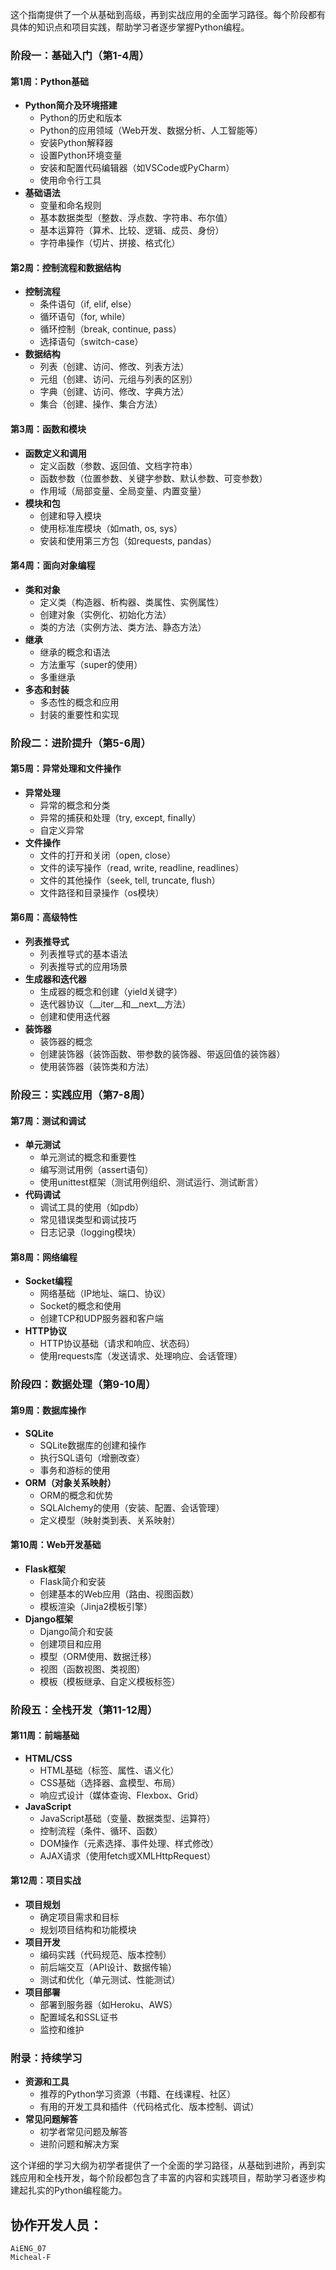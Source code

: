 这个指南提供了一个从基础到高级，再到实战应用的全面学习路径。每个阶段都有具体的知识点和项目实践，帮助学习者逐步掌握Python编程。

### 阶段一：基础入门（第1-4周）

#### 第1周：Python基础
- **Python简介及环境搭建**
  - Python的历史和版本
  - Python的应用领域（Web开发、数据分析、人工智能等）
  - 安装Python解释器
  - 设置Python环境变量
  - 安装和配置代码编辑器（如VSCode或PyCharm）
  - 使用命令行工具
- **基础语法**
  - 变量和命名规则
  - 基本数据类型（整数、浮点数、字符串、布尔值）
  - 基本运算符（算术、比较、逻辑、成员、身份）
  - 字符串操作（切片、拼接、格式化）

#### 第2周：控制流程和数据结构
- **控制流程**
  - 条件语句（if, elif, else）
  - 循环语句（for, while）
  - 循环控制（break, continue, pass）
  - 选择语句（switch-case）
- **数据结构**
  - 列表（创建、访问、修改、列表方法）
  - 元组（创建、访问、元组与列表的区别）
  - 字典（创建、访问、修改、字典方法）
  - 集合（创建、操作、集合方法）

#### 第3周：函数和模块
- **函数定义和调用**
  - 定义函数（参数、返回值、文档字符串）
  - 函数参数（位置参数、关键字参数、默认参数、可变参数）
  - 作用域（局部变量、全局变量、内置变量）
- **模块和包**
  - 创建和导入模块
  - 使用标准库模块（如math, os, sys）
  - 安装和使用第三方包（如requests, pandas）

#### 第4周：面向对象编程
- **类和对象**
  - 定义类（构造器、析构器、类属性、实例属性）
  - 创建对象（实例化、初始化方法）
  - 类的方法（实例方法、类方法、静态方法）
- **继承**
  - 继承的概念和语法
  - 方法重写（super的使用）
  - 多重继承
- **多态和封装**
  - 多态性的概念和应用
  - 封装的重要性和实现

### 阶段二：进阶提升（第5-6周）

#### 第5周：异常处理和文件操作
- **异常处理**
  - 异常的概念和分类
  - 异常的捕获和处理（try, except, finally）
  - 自定义异常
- **文件操作**
  - 文件的打开和关闭（open, close）
  - 文件的读写操作（read, write, readline, readlines）
  - 文件的其他操作（seek, tell, truncate, flush）
  - 文件路径和目录操作（os模块）

#### 第6周：高级特性
- **列表推导式**
  - 列表推导式的基本语法
  - 列表推导式的应用场景
- **生成器和迭代器**
  - 生成器的概念和创建（yield关键字）
  - 迭代器协议（__iter__和__next__方法）
  - 创建和使用迭代器
- **装饰器**
  - 装饰器的概念
  - 创建装饰器（装饰函数、带参数的装饰器、带返回值的装饰器）
  - 使用装饰器（装饰类和方法）

### 阶段三：实践应用（第7-8周）

#### 第7周：测试和调试
- **单元测试**
  - 单元测试的概念和重要性
  - 编写测试用例（assert语句）
  - 使用unittest框架（测试用例组织、测试运行、测试断言）
- **代码调试**
  - 调试工具的使用（如pdb）
  - 常见错误类型和调试技巧
  - 日志记录（logging模块）

#### 第8周：网络编程
- **Socket编程**
  - 网络基础（IP地址、端口、协议）
  - Socket的概念和使用
  - 创建TCP和UDP服务器和客户端
- **HTTP协议**
  - HTTP协议基础（请求和响应、状态码）
  - 使用requests库（发送请求、处理响应、会话管理）

### 阶段四：数据处理（第9-10周）

#### 第9周：数据库操作
- **SQLite**
  - SQLite数据库的创建和操作
  - 执行SQL语句（增删改查）
  - 事务和游标的使用
- **ORM（对象关系映射）**
  - ORM的概念和优势
  - SQLAlchemy的使用（安装、配置、会话管理）
  - 定义模型（映射类到表、关系映射）

#### 第10周：Web开发基础
- **Flask框架**
  - Flask简介和安装
  - 创建基本的Web应用（路由、视图函数）
  - 模板渲染（Jinja2模板引擎）
- **Django框架**
  - Django简介和安装
  - 创建项目和应用
  - 模型（ORM使用、数据迁移）
  - 视图（函数视图、类视图）
  - 模板（模板继承、自定义模板标签）

### 阶段五：全栈开发（第11-12周）

#### 第11周：前端基础
- **HTML/CSS**
  - HTML基础（标签、属性、语义化）
  - CSS基础（选择器、盒模型、布局）
  - 响应式设计（媒体查询、Flexbox、Grid）
- **JavaScript**
  - JavaScript基础（变量、数据类型、运算符）
  - 控制流程（条件、循环、函数）
  - DOM操作（元素选择、事件处理、样式修改）
  - AJAX请求（使用fetch或XMLHttpRequest）

#### 第12周：项目实战
- **项目规划**
  - 确定项目需求和目标
  - 规划项目结构和功能模块
- **项目开发**
  - 编码实践（代码规范、版本控制）
  - 前后端交互（API设计、数据传输）
  - 测试和优化（单元测试、性能测试）
- **项目部署**
  - 部署到服务器（如Heroku、AWS）
  - 配置域名和SSL证书
  - 监控和维护

### 附录：持续学习
- **资源和工具**
  - 推荐的Python学习资源（书籍、在线课程、社区）
  - 有用的开发工具和插件（代码格式化、版本控制、调试）
- **常见问题解答**
  - 初学者常见问题及解答
  - 进阶问题和解决方案

这个详细的学习大纲为初学者提供了一个全面的学习路径，从基础到进阶，再到实践应用和全栈开发，每个阶段都包含了丰富的内容和实践项目，帮助学习者逐步构建起扎实的Python编程能力。



## 协作开发人员：
    AiENG_07
    Micheal-F

    